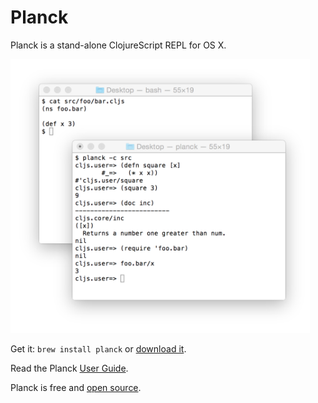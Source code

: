 # Planck

Planck is a stand-alone ClojureScript REPL for OS X.

<img src="img/screenshot.png" style="max-width: 95%;"/>

Get it: `brew install planck` or [download it](download.html).

Read the Planck [User Guide](guide.html).

Planck is free and [open source](https://github.com/mfikes/planck).

